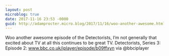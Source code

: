 ```yaml
---
layout: post
microblog: true
date: 2017-11-16 23:53 -0000
guid: http://adamprocter.micro.blog/2017/11/16/woo-another-awesome.html
---
```

Woo another awesome episode of the Detectorists, I’m not generally that excited about TV at all this continues to be great TV. Detectorists, Series 3: Episode 2: www.bbc.co.uk/iplayer/episode/b09ffxyn via @bbciplayer
